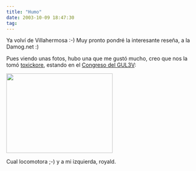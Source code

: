 ```yaml
---
title: "Humo"
date: 2003-10-09 18:47:30
tag: 
---
```

<p>Ya volví de Villahermosa :-) Muy pronto pondré la interesante reseña, a la Damog.net :)

Pues viendo unas fotos, hubo una que me gustó mucho, creo que nos la tomó <a href="mailto:toxickore@hotmail.com">toxickore</a>, estando en el <a href="http://web.archive.org/web/20031017200540/http://congreso.gulev.org.mx/">Congreso del GUL3V</a>:

</p>
<img width="280" height="210" src="http://web.archive.org/web/20031017200540/http://www.damog.net/fotos/humo.jpg"/><p>

Cual locomotora ;-) y a mi izquierda, royald. </p>

